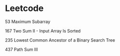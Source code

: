 # Leetcode

53 Maximum Subarray

167 Two Sum II - Input Array Is Sorted

235 Lowest Common Ancestor of a Binary Search Tree

437 Path Sum III